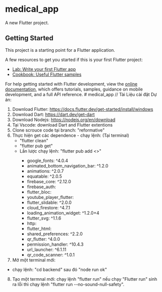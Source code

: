 # medical_app

A new Flutter project.

## Getting Started

This project is a starting point for a Flutter application.

A few resources to get you started if this is your first Flutter project:

- [Lab: Write your first Flutter app](https://docs.flutter.dev/get-started/codelab)
- [Cookbook: Useful Flutter samples](https://docs.flutter.dev/cookbook)

For help getting started with Flutter development, view the
[online documentation](https://docs.flutter.dev/), which offers tutorials,
samples, guidance on mobile development, and a full API reference.
#   m e d i c a l _ a p p 
 
 // Tài Liệu cài đặt Dự án:
1. Download Flutter: https://docs.flutter.dev/get-started/install/windows
2. Download Dart: https://dart.dev/get-dart
3. Download Nodejs: https://nodejs.org/en/download
4. Tại Vscode: download Dart and Flutter extentions
5. Clone scrouce code tại branch: "reformative"
6. Thực hiện get các dependence - chạy lệnh: (Tại terminal)
   - "flutter clean"
   - "flutter pub get"
   - Lần lược chạy lệnh: "flutter pub add <<dependece>>"
     - google_fonts: ^4.0.4
     - animated_bottom_navigation_bar: ^1.2.0
     - animations: ^2.0.7
     - equatable: ^2.0.5
     - firebase_core: ^2.12.0
     - firebase_auth:
     - flutter_bloc:
     - youtube_player_flutter:
     - flutter_slidable: ^2.0.0
     - cloud_firestore: ^4.7.1
     - loading_animation_widget: ^1.2.0+4
     - flutter_svg: ^1.1.6
     - http:
     - flutter_html:
     - shared_preferences: ^2.2.0
     - qr_flutter: ^4.0.0
     - permission_handler: ^10.4.3
     - url_launcher: ^6.1.11
     - qr_code_scanner: ^1.0.1
  7. Mở một terminal mới:
  - chạy lệnh: "cd backend" sau đó "node run ok"
  8. Tạo một termnal mới: chạy lệnh "flutter run" nếu chạy "Flutter run" sinh ra lỗi thì chạy lệnh "flutter run --no-sound-null-safety". 

   
